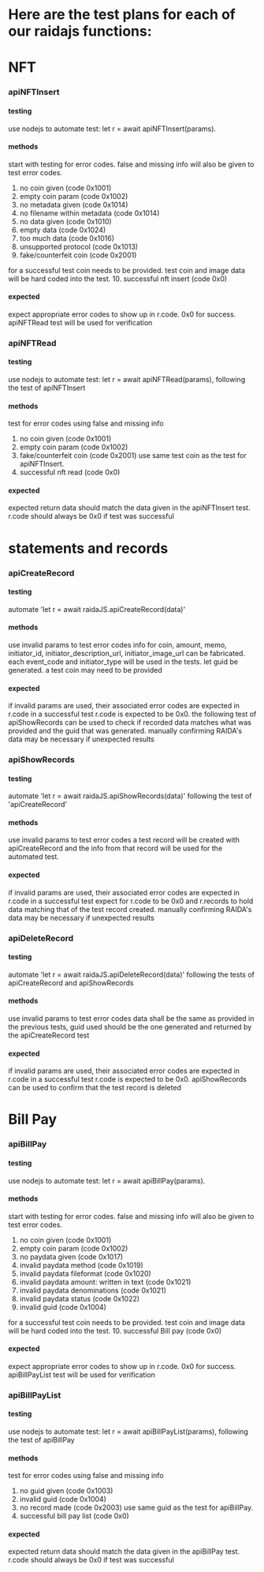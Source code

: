 # Here are the test plans for each of our raidajs functions:


# NFT
### apiNFTInsert
#### testing
use nodejs to automate test: let r = await apiNFTInsert(params).
#### methods
start with testing for error codes. false and missing info will also be given to test error codes.
1. no coin given (code 0x1001)
2. empty coin param (code 0x1002)
3. no metadata given (code 0x1014)
4. no filename within metadata (code 0x1014)
5. no data given (code 0x1010)
6. empty data (code 0x1024)
7. too much data (code 0x1016)
8. unsupported protocol (code 0x1013)
9. fake/counterfeit coin (code 0x2001)

for a successful test coin needs to be provided. test coin and image data will be hard coded into the test.
10. successful nft insert (code 0x0)
#### expected
expect appropriate error codes to show up in r.code. 0x0 for success. apiNFTRead test will be used for verification

### apiNFTRead
#### testing
use nodejs to automate test: let r = await apiNFTRead(params), following the test of apiNFTInsert
#### methods
test for error codes using false and missing info
1. no coin given (code 0x1001)
2. empty coin param (code 0x1002)
3. fake/counterfeit coin (code 0x2001)
use same test coin as the test for apiNFTInsert.
4. successful nft read (code 0x0)
#### expected
expected return data should match the data given in the apiNFTInsert test. r.code should always be 0x0 if test was successful




# statements and records
### apiCreateRecord
#### testing
automate 'let r = await raidaJS.apiCreateRecord(data)'
#### methods
use invalid params to test error codes
info for coin, amount, memo, initiator_id, initiator_description_url, initiator_image_url can be fabricated. each event_code and initiator_type will be used in the tests. let guid be generated. a test coin may need to be provided
#### expected
if invalid params are used, their associated error codes are expected in r.code
in a successful test r.code is expected to be 0x0. the following test of apiShowRecords can be used to check if recorded data matches what was provided and the guid that was generated. manually confirming RAIDA's data may be necessary if unexpected results


### apiShowRecords
#### testing
automate 'let r = await raidaJS.apiShowRecords(data)' following the test of 'apiCreateRecord'
#### methods
use invalid params to test error codes
a test record will be created with apiCreateRecord and the info from that record will be used for the automated test.
#### expected
if invalid params are used, their associated error codes are expected in r.code
in a successful test expect for r.code to be 0x0 and r.records to hold data matching that of the test record created. manually confirming RAIDA's data may be necessary if unexpected results


### apiDeleteRecord
#### testing
automate 'let r = await raidaJS.apiDeleteRecord(data)' following the tests of apiCreateRecord and apiShowRecords
#### methods
use invalid params to test error codes
data shall be the same as provided in the previous tests, guid used should be the one generated and returned by the apiCreateRecord test
#### expected
if invalid params are used, their associated error codes are expected in r.code
in a successful test r.code is expected to be 0x0. apiShowRecords can be used to confirm that the test record is deleted


# Bill Pay
### apiBillPay
#### testing
use nodejs to automate test: let r = await apiBillPay(params).
#### methods
start with testing for error codes. false and missing info will also be given to test error codes.
1. no coin given (code 0x1001)
2. empty coin param (code 0x1002)
3. no paydata given (code 0x1017)
4. invalid paydata method (code 0x1019)
5. invalid paydata fileformat  (code 0x1020)
6. invalid paydata amount: written in text (code 0x1021)
7. invalid paydata denominations (code 0x1021)
7. invalid paydata status (code 0x1022)
8. invalid guid (code 0x1004)



for a successful test coin needs to be provided. test coin and image data will be hard coded into the test.
10. successful Bill pay (code 0x0)
#### expected
expect appropriate error codes to show up in r.code. 0x0 for success. apiBillPayList test will be used for verification

### apiBillPayList
#### testing
use nodejs to automate test: let r = await apiBillPayList(params), following the test of apiBillPay
#### methods
test for error codes using false and missing info
1. no guid given (code 0x1003)
2. invalid guid (code 0x1004)
3. no record made (code 0x2003)
use same guid as the test for apiBillPay.
4. successful bill pay list (code 0x0)
#### expected
expected return data should match the data given in the apiBillPay test. r.code should always be 0x0 if test was successful
